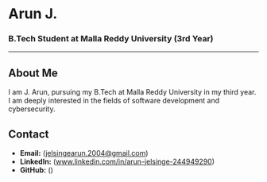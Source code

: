 # Arun J.
### B.Tech Student at Malla Reddy University (3rd Year)

---

## About Me
I am J. Arun, pursuing my B.Tech at Malla Reddy University in my third year. I am deeply interested in the fields of software development and cybersecurity.
## Contact
- **Email:** (jelsingearun.2004@gmail.com)
- **LinkedIn:** (www.linkedin.com/in/arun-jelsinge-244949290)
- **GitHub:** ()
